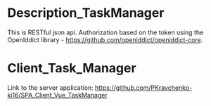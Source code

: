 # Description_TaskManager
This is RESTful json api. Authorization based on the token using the OpenIddict library - https://github.com/openiddict/openiddict-core.

# Client_Task_Manager
Link to the server application: https://github.com/PKravchenko-ki16/SPA_Client_Vue_TaskManager
